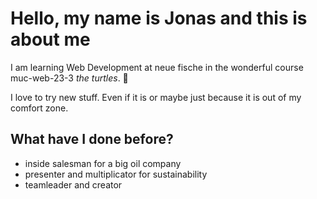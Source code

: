 # Hello, my name is Jonas and this is about me

I am learning Web Development at neue fische in the wonderful course muc-web-23-3 _the turtles_. 🐢


I love to try new stuff. Even if it is or maybe just because it is out of my comfort zone.


## What have I done before?

+ inside salesman for a big oil company
+ presenter and multiplicator for sustainability
+ teamleader and creator 



